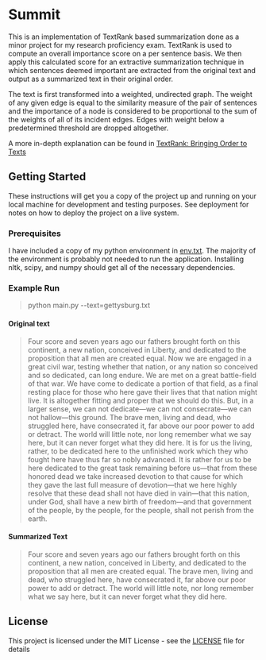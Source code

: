 # Summit

This is an implementation of TextRank based summarization done as a minor project for my research proficiency exam. TextRank is used to compute an overall importance score on a per sentence basis. We then apply this calculated score for an extractive summarization technique in which sentences deemed important are extracted from the original text and output as a summarized text in their original order.

The text is first transformed into a weighted, undirected graph. The weight of any given edge is equal to the similarity measure of the pair of sentences and the importance of a node is considered to be proportional to the sum of the weights of all of its incident edges. Edges with weight below a predetermined threshold are dropped altogether.

A more in-depth explanation can be found in [TextRank: Bringing Order to Texts](https://web.eecs.umich.edu/~mihalcea/papers/mihalcea.emnlp04.pdf)

## Getting Started

These instructions will get you a copy of the project up and running on your local machine for development and testing purposes. See deployment for notes on how to deploy the project on a live system.

### Prerequisites

I have included a copy of my python environment in [env.txt](env.txt). The majority of the environment is probably not needed to run the application. Installing nltk, scipy, and numpy should get all of the necessary dependencies.

### Example Run

>python main.py --text=gettysburg.txt

#### Original text
>Four score and seven years ago our fathers brought forth on this continent, a new nation, conceived in Liberty, and dedicated to the proposition that all men are created equal.
>Now we are engaged in a great civil war, testing whether that nation, or any nation so conceived and so dedicated, can long endure. We are met on a great battle-field of that war. We have come to dedicate a portion of that field, as a final resting place for those who here gave their lives that that nation might live. It is altogether fitting and proper that we should do this.
>But, in a larger sense, we can not dedicate—we can not consecrate—we can not hallow—this ground. The brave men, living and dead, who struggled here, have consecrated it, far above our poor power to add or detract. The world will little note, nor long remember what we say here, but it can never forget what they did here. It is for us the living, rather, to be dedicated here to the unfinished work which they who fought here have thus far so nobly advanced. It is rather for us to be here dedicated to the great task remaining before us—that from these honored dead we take increased devotion to that cause for which they gave the last full measure of devotion—that we here highly resolve that these dead shall not have died in vain—that this nation, under God, shall have a new birth of freedom—and that government of the people, by the people, for the people, shall not perish from the earth.

#### Summarized Text
> Four score and seven years ago our fathers brought forth on this continent, a new nation, conceived in Liberty, and dedicated to the proposition that all men are created equal. The brave men, living and dead, who struggled here, have consecrated it, far above our poor power to add or detract. The world will little note, nor long remember what we say here, but it can never forget what they did here.

## License

This project is licensed under the MIT License - see the [LICENSE](LICENSE) file for details
